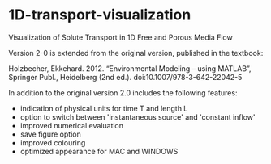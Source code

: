 # 1D-transport-visualization
Visualization of Solute Transport in 1D Free and Porous Media Flow

Version 2-0 is extended from the original version, published in the textbook: 

Holzbecher, Ekkehard. 2012. “Environmental Modeling – using MATLAB”, Springer Publ., Heidelberg (2nd ed.). doi:10.1007/978-3-642-22042-5

In addition to the original version 2.0 includes the following features:
- indication of physical units for time T and length L
- option to switch between 'instantaneous source' and 'constant inflow'
- improved numerical evaluation  
- save figure option
- improved colouring
- optimized appearance for MAC and WINDOWS
